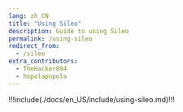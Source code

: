 ```yaml
---
lang: zh_CN
title: "Using Sileo"
description: Guide to using Sileo
permalink: /using-sileo
redirect_from:
  - /sileo
extra_contributors:
  - TheHacker894
  - hopolapopola
---
```


!!!include(./docs/en_US/include/using-sileo.md)!!!